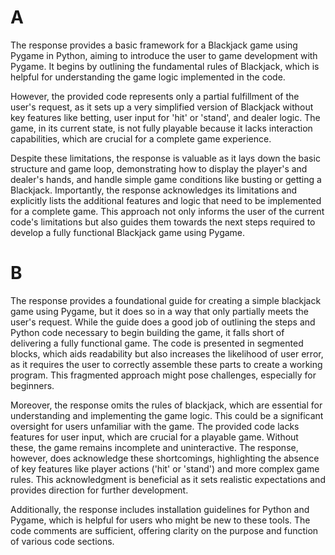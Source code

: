 # A
The response provides a basic framework for a Blackjack game using Pygame in Python, aiming to introduce the user to game development with Pygame. It begins by outlining the fundamental rules of Blackjack, which is helpful for understanding the game logic implemented in the code. 

However, the provided code represents only a partial fulfillment of the user's request, as it sets up a very simplified version of Blackjack without key features like betting, user input for 'hit' or 'stand', and dealer logic. The game, in its current state, is not fully playable because it lacks interaction capabilities, which are crucial for a complete game experience. 

Despite these limitations, the response is valuable as it lays down the basic structure and game loop, demonstrating how to display the player's and dealer's hands, and handle simple game conditions like busting or getting a Blackjack. Importantly, the response acknowledges its limitations and explicitly lists the additional features and logic that need to be implemented for a complete game. This approach not only informs the user of the current code's limitations but also guides them towards the next steps required to develop a fully functional Blackjack game using Pygame.


# B
The response provides a foundational guide for creating a simple blackjack game using Pygame, but it does so in a way that only partially meets the user's request. While the guide does a good job of outlining the steps and Python code necessary to begin building the game, it falls short of delivering a fully functional game. The code is presented in segmented blocks, which aids readability but also increases the likelihood of user error, as it requires the user to correctly assemble these parts to create a working program. This fragmented approach might pose challenges, especially for beginners.

Moreover, the response omits the rules of blackjack, which are essential for understanding and implementing the game logic. This could be a significant oversight for users unfamiliar with the game. The provided code lacks features for user input, which are crucial for a playable game. Without these, the game remains incomplete and uninteractive. The response, however, does acknowledge these shortcomings, highlighting the absence of key features like player actions ('hit' or 'stand') and more complex game rules. This acknowledgment is beneficial as it sets realistic expectations and provides direction for further development.

Additionally, the response includes installation guidelines for Python and Pygame, which is helpful for users who might be new to these tools. The code comments are sufficient, offering clarity on the purpose and function of various code sections. 